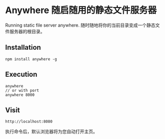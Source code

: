 Anywhere 随启随用的静态文件服务器
========

Running static file server anywhere. 随时随地将你的当前目录变成一个静态文件服务器的根目录。

## Installation
```
npm install anywhere -g
```

## Execution
```
anywhere
// or with port
anywhere 8000
```
## Visit
```
http://localhost:8080
```
执行命令后，默认浏览器将为您自动打开主页。
